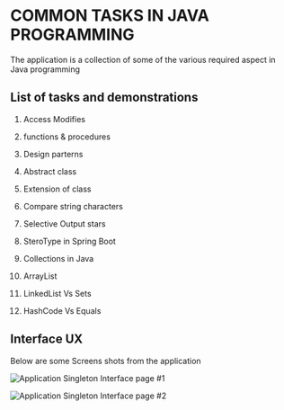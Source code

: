 # COMMON TASKS IN JAVA PROGRAMMING

The application is a collection of some of the various required aspect in Java programming

## List of tasks and demonstrations

1. Access Modifies
2. functions & procedures
3. Design parterns
4. Abstract class
5. Extension of class
6. Compare string characters 
7. Selective Output stars

8. SteroType in Spring Boot
9. Collections in Java
10. ArrayList
11. LinkedList Vs Sets
12. HashCode Vs Equals


## Interface UX

 Below are some Screens shots from the application

![ Application Singleton Interface page #1 ](https://github.com/LINOSNCHENA/Registration-for-Pemba-Symposium/blob/master/page22.png)

![ Application Singleton Interface page #2 ](https://github.com/LINOSNCHENA/Registration-for-Pemba-Symposium/blob/master/page21.png)
